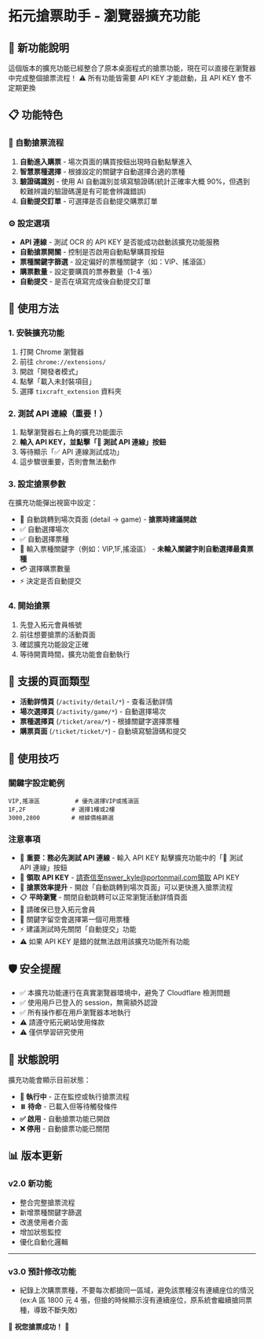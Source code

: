 # 拓元搶票助手 - 瀏覽器擴充功能

## 🚀 新功能說明

這個版本的擴充功能已經整合了原本桌面程式的搶票功能，現在可以直接在瀏覽器中完成整個搶票流程！
⚠️ 所有功能皆需要 API KEY 才能啟動，且 API KEY 會不定期更換

## 📋 功能特色

### 🎯 自動搶票流程

1. **自動進入購票** - 場次頁面的購買按鈕出現時自動點擊進入
2. **智慧票種選擇** - 根據設定的關鍵字自動選擇合適的票種
3. **驗證碼識別** - 使用 AI 自動識別並填寫驗證碼(統計正確率大概 90%，但遇到較難辨識的驗證碼還是有可能會辨識錯誤)
4. **自動提交訂單** - 可選擇是否自動提交購票訂單

### ⚙️ 設定選項

- **API 連線** - 測試 OCR 的 API KEY 是否能成功啟動該擴充功能服務
- **自動搶票開關** - 控制是否啟用自動點擊購買按鈕
- **票種關鍵字篩選** - 設定偏好的票種關鍵字（如：VIP、搖滾區）
- **購票數量** - 設定要購買的票券數量（1-4 張）
- **自動提交** - 是否在填寫完成後自動提交訂單

## 🔧 使用方法

### 1. 安裝擴充功能

1. 打開 Chrome 瀏覽器
2. 前往 `chrome://extensions/`
3. 開啟「開發者模式」
4. 點擊「載入未封裝項目」
5. 選擇 `tixcraft_extension` 資料夾

### 2. 測試 API 連線（重要！）

1. 點擊瀏覽器右上角的擴充功能圖示
2. **輸入 API KEY，並點擊「🔌 測試 API 連線」按鈕**
3. 等待顯示「✅ API 連線測試成功」
4. 這步驟很重要，否則會無法動作

### 3. 設定搶票參數

在擴充功能彈出視窗中設定：

- 🔄 自動跳轉到場次頁面 (detail → game) - **搶票時建議開啟**
- ✅ 自動選擇場次
- ✅ 自動選擇票種
- 🎫 輸入票種關鍵字（例如：VIP,1F,搖滾區） - **未輸入關鍵字則自動選擇最貴票種**
- 💳 選擇購票數量
- ⚡ 決定是否自動提交

### 4. 開始搶票

1. 先登入拓元會員帳號
2. 前往想要搶票的活動頁面
3. 確認擴充功能設定正確
4. 等待開賣時間，擴充功能會自動執行

## 📍 支援的頁面類型

- **活動詳情頁** (`/activity/detail/*`) - 查看活動詳情
- **場次選擇頁** (`/activity/game/*`) - 自動選擇場次
- **票種選擇頁** (`/ticket/area/*`) - 根據關鍵字選擇票種
- **購票頁面** (`/ticket/ticket/*`) - 自動填寫驗證碼和提交

## 🎯 使用技巧

### 關鍵字設定範例

```
VIP,搖滾區          # 優先選擇VIP或搖滾區
1F,2F             # 選擇1樓或2樓
3000,2800         # 根據價格篩選
```

### 注意事項

- 🔌 **重要：務必先測試 API 連線** - 輸入 API KEY 點擊擴充功能中的「🔌 測試 API 連線」按鈕
- 📧 **領取 API KEY** - 請寄信至nswer_kyle@portonmail.com領取 API KEY
- 🔄 **搶票效率提升** - 開啟「自動跳轉到場次頁面」可以更快進入搶票流程
- 📋 **平時瀏覽** - 關閉自動跳轉可以正常瀏覽活動詳情頁面
- 📱 請確保已登入拓元會員
- 🎫 關鍵字留空會選擇第一個可用票種
- ⚡ 建議測試時先關閉「自動提交」功能
- ⚠️ 如果 API KEY 是錯的就無法啟用該擴充功能所有功能

## 🛡️ 安全提醒

- ✅ 本擴充功能運行在真實瀏覽器環境中，避免了 Cloudflare 檢測問題
- ✅ 使用用戶已登入的 session，無需額外認證
- ✅ 所有操作都在用戶瀏覽器本地執行
- ⚠️ 請遵守拓元網站使用條款
- ⚠️ 僅供學習研究使用

## 🔄 狀態說明

擴充功能會顯示目前狀態：

- **🔄 執行中** - 正在監控或執行搶票流程
- **⏸️ 待命** - 已載入但等待觸發條件
- **✅ 啟用** - 自動搶票功能已開啟
- **❌ 停用** - 自動搶票功能已關閉

## 📊 版本更新

### v2.0 新功能

- 整合完整搶票流程
- 新增票種關鍵字篩選
- 改進使用者介面
- 增加狀態監控
- 優化自動化邏輯

---

### v3.0 預計修改功能

- 紀錄上次購票票種，不要每次都搶同一區域，避免該票種沒有連續座位的情況(ex:A 區 1800 元 4 張，但搶的時候顯示沒有連續座位，原系統會繼續搶同票種，導致不斷失敗)

🎫 **祝您搶票成功！** 🎫
